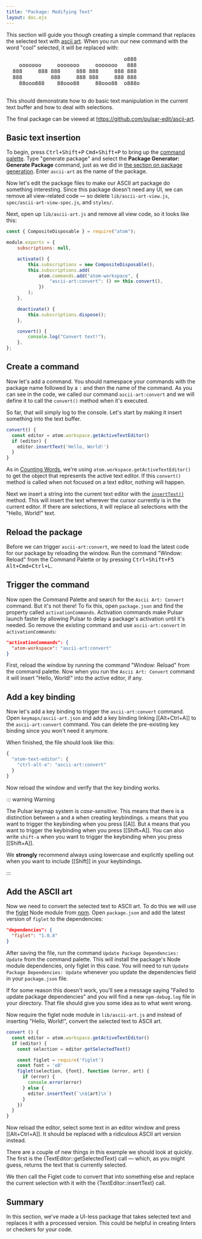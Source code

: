 ```yaml
---
title: "Package: Modifying Text"
layout: doc.ejs
---
```


This section will guide you though creating a
simple command that replaces the selected text with [ascii art](https://en.wikipedia.org/wiki/ASCII_art).
When you run our new command with the word "cool" selected, it will be replaced
with:

<pre>
                                     o888
    ooooooo     ooooooo     ooooooo   888
  888     888 888     888 888     888 888
  888         888     888 888     888 888
    88ooo888    88ooo88     88ooo88  o888o

</pre>

This should demonstrate how to do basic text manipulation in the current text
buffer and how to deal with selections.

The final package can be viewed at <a href="https://github.com/pulsar-edit/ascii-art">https://github.com/pulsar-edit/ascii-art</a>.

## Basic text insertion

To begin, press <kbd class="platform-linux platform-win">Ctrl+Shift+P</kbd> <kbd class="platform-mac">Cmd+Shift+P</kbd>
to bring up the [command palette](https://github.com/pulsar-edit/command-palette).
Type "generate package" and select the **Package Generator: Generate Package**
command, just as we did in [the section on package generation](#package-generator).
Enter `ascii-art` as the name of the package.

Now let's edit the package files to make our ASCII art package do something interesting. Since this package doesn't need any UI, we can remove all view-related code — so delete `lib/ascii-art-view.js`, `spec/ascii-art-view-spec.js`, and `styles/`.

Next, open up `lib/ascii-art.js` and remove all view code, so it looks like this:

```js
const { CompositeDisposable } = require("atom");

module.exports = {
	subscriptions: null,

	activate() {
		this.subscriptions = new CompositeDisposable();
		this.subscriptions.add(
			atom.commands.add("atom-workspace", {
				"ascii-art:convert": () => this.convert(),
			})
		);
	},

	deactivate() {
		this.subscriptions.dispose();
	},

	convert() {
		console.log("Convert text!");
	},
};
```

## Create a command

Now let's add a command. You should namespace your commands with the package
name followed by a `:` and then the name of the command. As you can see in the
code, we called our command `ascii-art:convert` and we will define it to call
the `convert()` method when it's executed.

So far, that will simply log to the console. Let's start by making it insert
something into the text buffer.

```js
convert() {
  const editor = atom.workspace.getActiveTextEditor()
  if (editor) {
    editor.insertText('Hello, World!')
  }
}
```

As in [Counting Words](#counting-the-words), we're using
`atom.workspace.getActiveTextEditor()` to get the object that represents the
active text editor. If this `convert()` method is called when not focused on a
text editor, nothing will happen.

Next we insert a string into the current text editor with the [`insertText()`](https://atom.io/docs/api/latest/TextEditor#instance-insertText) <!--TODO: Replace with API link once documented)-->
method. This will insert the text wherever the cursor currently is in the
current editor. If there are selections, it will replace all selections with
the "Hello, World!" text.

## Reload the package

Before we can trigger `ascii-art:convert`, we need to load the latest code for
our package by reloading the window. Run the command "Window: Reload" from the
Command Palette or by pressing <kbd class="platform-linux platform-win">Ctrl+Shift+F5</kbd> <kbd class="platform-mac">Alt+Cmd+Ctrl+L</kbd>.

## Trigger the command

Now open the Command Palette and search for the `Ascii Art: Convert` command.
But it's not there! To fix this, open `package.json` and find the property
called `activationCommands`. Activation commands make Pulsar launch faster by
allowing Pulsar to delay a package's activation until it's needed. So remove the
existing command and use `ascii-art:convert` in `activationCommands`:

```json
"activationCommands": {
  "atom-workspace": "ascii-art:convert"
}
```

First, reload the window by running the command "Window: Reload" from the
command palette. Now when you run the `Ascii Art: Convert` command it will
insert "Hello, World!" into the active editor, if any.

## Add a key binding

Now let's add a key binding to trigger the `ascii-art:convert` command. Open
`keymaps/ascii-art.json` and add a key binding linking [[Alt+Ctrl+A]] to
the `ascii-art:convert` command. You can delete the pre-existing key binding
since you won't need it anymore.

When finished, the file should look like this:

```js
{
  "atom-text-editor": {
    "ctrl-alt-a": "ascii-art:convert"
  }
}

```

Now reload the window and verify that the key binding works.

::: warning Warning

The Pulsar keymap system is _case-sensitive_. This means that there is a
distinction between `a` and `A` when creating keybindings. `a` means that you
want to trigger the keybinding when you press [[A]]. But `A` means that
you want to trigger the keybinding when you press [[Shift+A]]. You can
also write `shift-a` when you want to trigger the keybinding when you press
[[Shift+A]].

We **strongly** recommend always using lowercase and explicitly spelling out
when you want to include [[Shift]] in your keybindings.

:::

## Add the ASCII art

Now we need to convert the selected text to ASCII art. To do this we will use
the [figlet](https://npmjs.org/package/figlet) Node module from [npm](https://npmjs.org/).
Open `package.json` and add the latest version of `figlet` to the dependencies:

```json
"dependencies": {
  "figlet": "1.0.8"
}
```

After saving the file, run the command `Update Package Dependencies: Update` from the command palette. This will install the package's Node module dependencies, only figlet in this case. You will need to run `Update Package Dependencies: Update` whenever you update the dependencies field in your `package.json` file.

If for some reason this doesn't work, you'll see a message saying "Failed to update package dependencies" and you will find a new `npm-debug.log` file in your directory. That file should give you some idea as to what went wrong.

Now require the figlet node module in `lib/ascii-art.js` and instead of inserting "Hello, World!", convert the selected text to ASCII art.

```js
convert () {
  const editor = atom.workspace.getActiveTextEditor()
  if (editor) {
    const selection = editor.getSelectedText()

    const figlet = require('figlet')
    const font = 'o8'
    figlet(selection, {font}, function (error, art) {
      if (error) {
        console.error(error)
      } else {
        editor.insertText(`\n${art}\n`)
      }
    })
  }
}
```

Now reload the editor, select some text in an editor window and press
[[Alt+Ctrl+A]]. It should be replaced with a ridiculous ASCII art version
instead.

There are a couple of new things in this example we should look at quickly. The first is the {TextEditor::getSelectedText} call — which, as you might guess, returns the text that is currently selected.

We then call the Figlet code to convert that into something else and replace the current selection with it with the {TextEditor::insertText} call.

## Summary

In this section, we've made a UI-less package that takes selected text and
replaces it with a processed version. This could be helpful in creating linters
or checkers for your code.
